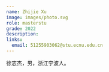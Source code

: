 ```yaml
---
name: Zhijie Xu
image: images/photo.svg
role: masterstu
grade: 2022
description: 
links:
  email: 51255903062@stu.ecnu.edu.cn
---
```


徐志杰，男，浙江宁波人。